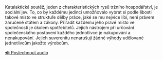 
Katalaktická soutěž, jeden z charakteristických rysů tržního hospodářství, je sociální jev. To, co by každému jedinci umožňovalo vybrat si podle libosti takové místo ve struktuře dělby práce, jaké se mu nejvíce líbí, není právem zaručené státem a zákony. Přiřadit každému jeho pravé místo ve společnosti je úkolem spotřebitelů. Jejich nástrojem při určování společenského postavení každého jednotlivce je nakupování a nenakupování. Jejich suverenitu nenarušují žádné výhody udělované jednotlivcům jakožto výrobcům.

[🔊 Poslechnout audio](/data/7-paragraphs/audio/chapter_56/para_006-Katalaktick-sout-jeden-z-charakteristickch-ry.mp3)
